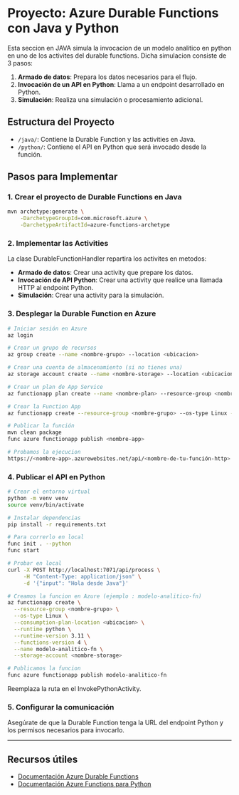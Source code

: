 # Proyecto: Azure Durable Functions con Java y Python

Esta seccion en JAVA simula la invocacion de un modelo analitico en python en uno de los activites del durable functions. Dicha simulacion consiste de 3 pasos:

1. **Armado de datos**: Prepara los datos necesarios para el flujo.
2. **Invocación de un API en Python**: Llama a un endpoint desarrollado en Python.
3. **Simulación**: Realiza una simulación o procesamiento adicional.

## Estructura del Proyecto

- `/java/`: Contiene la Durable Function y las activities en Java.
- `/python/`: Contiene el API en Python que será invocado desde la función.

## Pasos para Implementar

### 1. Crear el proyecto de Durable Functions en Java

```bash
mvn archetype:generate \
    -DarchetypeGroupId=com.microsoft.azure \
    -DarchetypeArtifactId=azure-functions-archetype
```

### 2. Implementar las Activities

La clase DurableFunctionHandler repartira los activites en metodos:

- **Armado de datos**: Crear una activity que prepare los datos.
- **Invocación de API Python**: Crear una activity que realice una llamada HTTP al endpoint Python.
- **Simulación**: Crear una activity para la simulación.

### 3. Desplegar la Durable Function en Azure

```bash
# Iniciar sesión en Azure
az login

# Crear un grupo de recursos
az group create --name <nombre-grupo> --location <ubicacion>

# Crear una cuenta de almacenamiento (si no tienes una)
az storage account create --name <nombre-storage> --location <ubicacion> --resource-group <nombre-grupo> --sku Standard_LRS

# Crear un plan de App Service
az functionapp plan create --name <nombre-plan> --resource-group <nombre-grupo> --location <ubicacion> --number-of-workers 1 --sku B1 --is-linux

# Crear la Function App
az functionapp create --resource-group <nombre-grupo> --os-type Linux --consumption-plan-location <ubicacion> --runtime java --runtime-version 11 --functions-version 4 --name <nombre-app> --storage-account <nombre-storage>

# Publicar la función
mvn clean package
func azure functionapp publish <nombre-app>

# Probamos la ejecucion
https://<nombre-app>.azurewebsites.net/api/<nombre-de-tu-función-http>

```

### 4. Publicar el API en Python

```bash
# Crear el entorno virtual
python -m venv venv
source venv/bin/activate

# Instalar dependencias
pip install -r requirements.txt

# Para correrlo en local
func init . --python
func start

# Probar en local
curl -X POST http://localhost:7071/api/process \
     -H "Content-Type: application/json" \
     -d '{"input": "Hola desde Java"}'

# Creamos la funcion en Azure (ejemplo : modelo-analitico-fn)
az functionapp create \
  --resource-group <nombre-grupo> \
  --os-type Linux \
  --consumption-plan-location <ubicacion> \
  --runtime python \
  --runtime-version 3.11 \
  --functions-version 4 \
  --name modelo-analitico-fn \
  --storage-account <nombre-storage>

# Publicamos la funcion
func azure functionapp publish modelo-analitico-fn
```
Reemplaza la ruta en el InvokePythonActivity. 


### 5. Configurar la comunicación

Asegúrate de que la Durable Function tenga la URL del endpoint Python y los permisos necesarios para invocarlo.

---

## Recursos útiles

- [Documentación Azure Durable Functions](https://docs.microsoft.com/azure/azure-functions/durable/durable-functions-overview?tabs=java)
- [Documentación Azure Functions para Python](https://docs.microsoft.com/azure/azure-functions/functions-reference-python)
